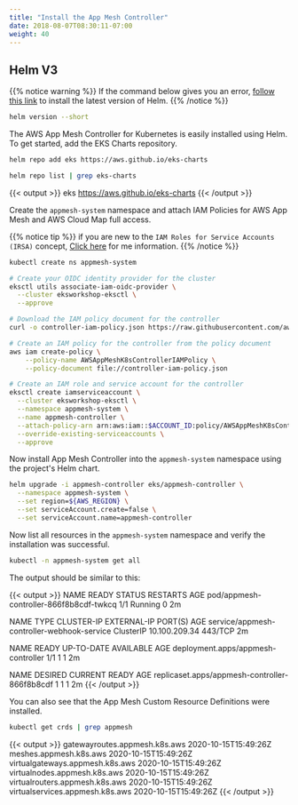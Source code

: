 ```yaml
---
title: "Install the App Mesh Controller"
date: 2018-08-07T08:30:11-07:00
weight: 40
---
```


## Helm V3

{{% notice warning %}}
If the command below gives you an error, [follow this link](/beginner/060_helm/helm_intro/install/) to install the latest version of Helm.
{{% /notice %}}

```bash
helm version --short
```

The AWS App Mesh Controller for Kubernetes is easily installed using Helm. To get started, add the EKS Charts repository.

```bash
helm repo add eks https://aws.github.io/eks-charts

helm repo list | grep eks-charts
```

{{< output >}}
eks     https://aws.github.io/eks-charts
{{< /output >}}

Create the `appmesh-system` namespace and attach IAM Policies for AWS App Mesh and AWS Cloud Map full access.

{{% notice tip %}}
if you are new to the `IAM Roles for Service Accounts (IRSA)` concept, [Click here](/beginner/110_irsa/) for me information.
{{% /notice %}}

```bash
kubectl create ns appmesh-system

# Create your OIDC identity provider for the cluster
eksctl utils associate-iam-oidc-provider \
  --cluster eksworkshop-eksctl \
  --approve

# Download the IAM policy document for the controller
curl -o controller-iam-policy.json https://raw.githubusercontent.com/aws/aws-app-mesh-controller-for-k8s/master/config/iam/controller-iam-policy.json

# Create an IAM policy for the controller from the policy document
aws iam create-policy \
    --policy-name AWSAppMeshK8sControllerIAMPolicy \
    --policy-document file://controller-iam-policy.json

# Create an IAM role and service account for the controller
eksctl create iamserviceaccount \
  --cluster eksworkshop-eksctl \
  --namespace appmesh-system \
  --name appmesh-controller \
  --attach-policy-arn arn:aws:iam::$ACCOUNT_ID:policy/AWSAppMeshK8sControllerIAMPolicy  \
  --override-existing-serviceaccounts \
  --approve
```

Now install App Mesh Controller into the `appmesh-system` namespace using the project's Helm chart.

```bash
helm upgrade -i appmesh-controller eks/appmesh-controller \
  --namespace appmesh-system \
  --set region=${AWS_REGION} \
  --set serviceAccount.create=false \
  --set serviceAccount.name=appmesh-controller
```

Now list all resources in the `appmesh-system` namespace and verify the installation was successful.

```bash
kubectl -n appmesh-system get all
```

The output should be similar to this:

{{< output >}}
NAME                                   READY   STATUS    RESTARTS   AGE
pod/appmesh-controller-866f8b8cdf-twkcq   1/1     Running   0          2m

NAME                                      TYPE        CLUSTER-IP      EXTERNAL-IP   PORT(S)   AGE
service/appmesh-controller-webhook-service   ClusterIP   10.100.209.34   <none>        443/TCP   2m

NAME                                   READY   UP-TO-DATE   AVAILABLE   AGE
deployment.apps/appmesh-controller        1/1     1            1           2m

NAME                                         DESIRED   CURRENT   READY   AGE
replicaset.apps/appmesh-controller-866f8b8cdf   1         1         1       2m
{{< /output >}}

You can also see that the App Mesh Custom Resource Definitions were installed.

```bash
kubectl get crds | grep appmesh
```

{{< output >}}
gatewayroutes.appmesh.k8s.aws                2020-10-15T15:49:26Z
meshes.appmesh.k8s.aws                       2020-10-15T15:49:26Z
virtualgateways.appmesh.k8s.aws              2020-10-15T15:49:26Z
virtualnodes.appmesh.k8s.aws                 2020-10-15T15:49:26Z
virtualrouters.appmesh.k8s.aws               2020-10-15T15:49:26Z
virtualservices.appmesh.k8s.aws              2020-10-15T15:49:26Z
{{< /output >}}
